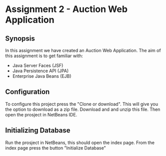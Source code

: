 # Assignment 2 - Auction Web Application

## Synopsis
In this assignment we have created an Auction Web Application.
The aim of this assignment is to get familiar with:
 - Java Server Faces (JSF)
 - Java Persistence API (JPA)
 - Enterprise Java Beans (EJB)

## Configuration
To configure this project press the "Clone or download". This will give you the option to download as a zip file. Download and and unzip this file. Then open the prosject in NetBeans IDE.

## Initializing Database
Run the prosject in NetBeans, this should open the index page. From the index page press the button "Initialize Database"
